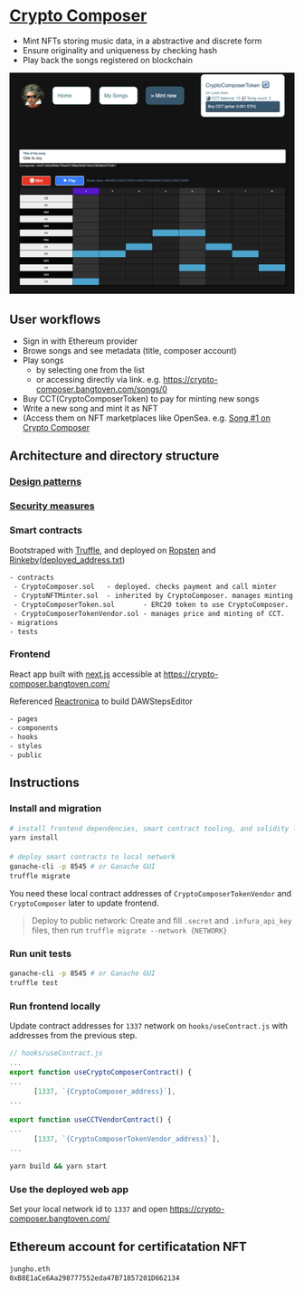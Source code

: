 # [Crypto Composer](https://crypto-composer.bangtoven.com/)

- Mint NFTs storing music data, in a abstractive and discrete form
- Ensure originality and uniqueness by checking hash
- Play back the songs registered on blockchain

![](./screenshot.png)

## User workflows

- Sign in with Ethereum provider
- Browe songs and see metadata (title, composer account)
- Play songs
  - by selecting one from the list
  - or accessing directly via link. e.g. https://crypto-composer.bangtoven.com/songs/0
- Buy CCT(CryptoComposerToken) to pay for minting new songs
- Write a new song and mint it as NFT
- (Access them on NFT marketplaces like OpenSea. e.g. [Song #1 on Crypto Composer](https://testnets.opensea.io/assets/0xde58a83bc2634753143c555dd08d47d22463e71f/1)

## Architecture and directory structure

### [Design patterns](./design_pattern_decisions.md)

### [Security measures](./avoiding_common_attacks.md)

### Smart contracts

Bootstraped with [Truffle](https://github.com/trufflesuite/truffle),
and deployed on [Ropsten](https://ropsten.etherscan.io/address/0xfcDD8e6455624CCb94C6641E97ED5bf7A96F9384)
and [Rinkeby](https://rinkeby.etherscan.io/address/0x91922dc7384b62F5ae2f3e12D26597C36aD3b80E)([deployed_address.txt](./deployed_address.txt))

```
- contracts
 - CryptoComposer.sol   - deployed. checks payment and call minter
 - CryptoNFTMinter.sol  - inherited by CryptoComposer. manages minting
 - CryptoComposerToken.sol       - ERC20 token to use CryptoComposer.
 - CryptoComposerTokenVendor.sol - manages price and minting of CCT.
- migrations
- tests
```

### Frontend

React app built with [next.js](https://github.com/vercel/next.js/) accessible at https://crypto-composer.bangtoven.com/

Referenced [Reactronica](https://github.com/unkleho/reactronica) to build DAWStepsEditor

```
- pages
- components
- hooks
- styles
- public
```

## Instructions

### Install and migration

```sh
# install frontend dependencies, smart contract tooling, and solidity libraries
yarn install

# deploy smart contracts to local network
ganache-cli -p 8545 # or Ganache GUI
truffle migrate
```

You need these local contract addresses of `CryptoComposerTokenVendor` and `CryptoComposer` later to update frontend.

> Deploy to public network: Create and fill `.secret` and `.infura_api_key` files, then run `truffle migrate --network {NETWORK}`

### Run unit tests

```sh
ganache-cli -p 8545 # or Ganache GUI
truffle test
```

### Run frontend locally

Update contract addresses for `1337` network on `hooks/useContract.js` with addresses from the previous step.

```JavaScript
// hooks/useContract.js
...
export function useCryptoComposerContract() {
...
      [1337, `{CryptoComposer_address}`],
...

export function useCCTVendorContract() {
...
      [1337, `{CryptoComposerTokenVendor_address}`],
...
```

```sh
yarn build && yarn start
```

### Use the deployed web app

Set your local network id to `1337` and open https://crypto-composer.bangtoven.com/

## Ethereum account for certificatation NFT

```
jungho.eth
0xB8E1aCe6Aa298777552eda47B71857201D662134
```
